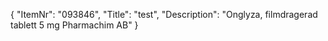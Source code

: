 {
  "ItemNr": "093846",
  "Title": "test",
  "Description": "Onglyza, filmdragerad tablett 5 mg Pharmachim AB"
}